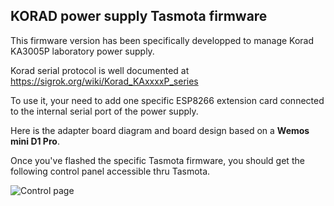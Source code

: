 KORAD power supply Tasmota firmware
---------------

This firmware version has been specifically developped to manage Korad KA3005P laboratory power supply.

Korad serial protocol is well documented at https://sigrok.org/wiki/Korad_KAxxxxP_series

To use it, your need to add one specific ESP8266 extension card connected to the internal serial port of the power supply.

Here is the adapter board diagram and board design based on a **Wemos mini D1 Pro**.



Once you've flashed the specific Tasmota firmware, you should get the following control panel accessible thru Tasmota.

![Control page](https://raw.githubusercontent.com/NicolasBernaerts/tasmota/master/korad/screen/korad-tasmota-control.png)  

